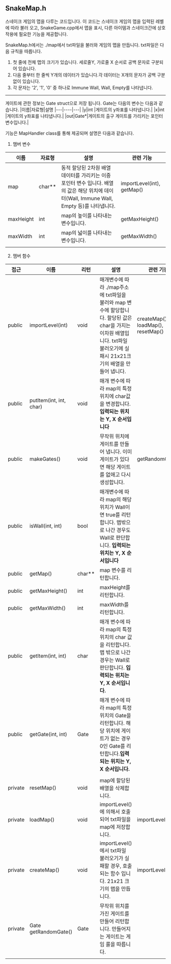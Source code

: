## SnakeMap.h
스네이크 게임의 맵을 다루는 코드입니다. 이 코드는 스네이크 게임의 맵을 입력된 레벨에 따라 불러 오고, SnakeGame.cpp에서 맵을 표시, 다른 아이템과 스네이크간에 상호 작용에 필요한 기능을 제공합니다. 

SnakeMap.h에서는 ./map에서 txt파일을 불러와 게임의 맵을 만듭니다. txt파일은 다음 규칙을 따릅니다.  
1. 첫 줄에 전체 맵의 크기가 있습니다. 세로줄Y, 가로줄 X 순서로 공백 문자로 구분되어 있습니다.
2. 다음 줄부터 한 줄씩 Y개의 데이터가 있습니다.각 데이터는 X개의 문자가 공백 구분없이 있습니다. 
3. 각 문자는 '2', '1', '0' 중 하나로 Immune Wall, Wall, Empty를 나타냅니다.
<hr>

게이트에 관한 정보는 Gate struct으로 저장 됩니다. Gate는 다음의 변수는 다음과 같습니다. 
|이름|자료형|설명
|---|----|---|
|y|int |게이트의 y좌표를 나타냅니다.|
|x|int |게이트의 y좌표를 나타냅니다.|
|out|Gate*|게이트의 출구 게이트를 가리키는 포인터 변수입니다.|

기능은 MapHandler class를 통해 제공되며 설명은 다음과 같습니다.  
1. 맴버 변수 

|이름|자료형|설명|관련 기능|
|---|---|---|----|
|map|char**|동적 할당된 2차원 배열 데이터를 가리키는 이중 포인터 변수 입니다. 배열의 값은 해당 위치에 데이터(Wall, Immune Wall, Empty 등)를 나타냅니다.|importLevel(int), getMap()|
|maxHeight|int|map의 높이를 나타내는 변수입니다.|getMaxHeight()|
|maxWidth|int|map의 넓이를 나타내는 변수입니다.|getMaxWidth()|
||

2. 맴버 함수 

|접근|이름|리턴|설명|관련 기능|
|---|----|-----|------|-------|
|public|importLevel(int)|void|매개변수에 따라 ./map주소에 txt파일을 불러와 map 변수에 할당합니다. 할당된 값은 char을 가지는 이차원 배열입니다. txt파일 불러오기에 실패시 21x21크기의 배열을 만들어 냅니다.|createMap(), loadMap(), resetMap()|
|public|putItem(int, int, char)|void|매개 변수에 따라 map의 특정 위치에 char값을 변경합니다. **입력되는 위치는 Y, X 순서입니다**||
|public|makeGates()|void|무작위 위치에 게이트를 만들어 냅니다. 이미 게이트가 있다면 해당 게이트를 없애고 다시 생성합니다.|getRandomGate()|
|public|isWall(int, int)|bool|매개변수에 따라 map의 해당 위치가 Wall이면 true를 리턴합니다. 맵밖으로 나간 경우도 Wall로 판단합니다. **입력되는 위치는 Y, X 순서입니다**||
|public|getMap()|char**|map 변수를 리턴합니다.||
|public|getMaxHeight()|int|maxHeight를 리턴합니다.||
|public|getMaxWidth()|int|maxWidth를 리턴합니다.||
|public|getItem(int, int)|char|매개 변수에 따라 map의 특정 위치의 char 값을 리턴합니다. 맵 밖으로 나간 경우는 Wall로 판단합니다. **입력되는 위치는 Y, X 순서입니다.**||
|public|getGate(int, int)|Gate|매개 변수에 따라 map의 특정 위치의 Gate을 리턴합니다. 해당 위치에 게이트가 없는 경우 0인 Gate를 리턴합니다.**입력되는 위치는 Y, X 순서입니다.**||
||
|private|resetMap()|void|map에 할당된 배열을 삭제합니다.||
|private|loadMap()|void|importLevel()에 의해서 호출되어 txt파일을 map에 저장합니다.|importLevel(int)|
|private|createMap()|void|importLevel()에서 txt파일 불러오기가 실패할 경우, 호출되는 함수 입니다. 21x21 크기의 맵을 만듭니다.|importLevel(int)|
|private|Gate getRandomGate()|Gate|무작위 위치를 가진 게이트를 만들어 리턴합니다. 만들어지는 게이트는 게임 룰을 따릅니다.||
||



